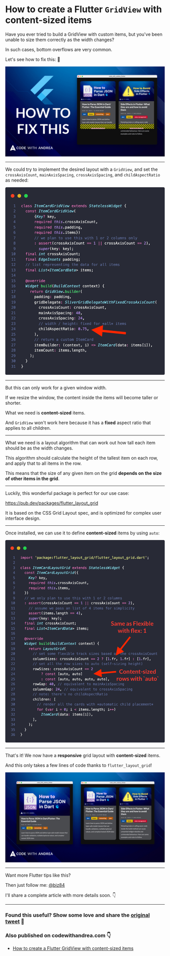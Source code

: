 # How to create a Flutter `GridView` with content-sized items

Have you ever tried to build a GridView with custom items, but you've been unable to size them correctly as the width changes?

In such cases, bottom overflows are very common.

Let's see how to fix this: 🧵

![](019-cover.png)

---

We could try to implement the desired layout with a `GridView`, and set the `crossAxisCount`, `mainAxisSpacing`, `crossAxisSpacing`, and `childAspectRatio` as needed:

![](019_item_card_grid_view.png)

----

But this can only work for a given window width.

If we resize the window, the content inside the items will become taller or shorter.

What we need is **content-sized** items.

And `GridView` won't work here because it has a **fixed** aspect ratio that applies to all children.

------

What we need is a layout algorithm that can work out how tall each item should be as the width changes.

This algorithm should calculate the height of the tallest item on each row, and apply that to all items in the row.

This means that the size of any given item on the grid **depends on the size of other items in the grid**.

----

Luckily, this wonderful package is perfect for our use case:

https://pub.dev/packages/flutter_layout_grid

It is based on the CSS Grid Layout spec, and is optimized for complex user interface design.

--------

Once installed, we can use it to define **content-sized** items by using `auto`:

![](019_item_card_layout_grid.png)

-------

That's it! We now have a **responsive** grid layout with **content-sized** items.

And this only takes a few lines of code thanks to `flutter_layout_grid`!

![](019-end.png)

--------

Want more Flutter tips like this?

Then just follow me: [@biz84](https://twitter.com/biz84)

I'll share a complete article with more details soon. 👇

---

### Found this useful? Show some love and share the [original tweet](https://twitter.com/biz84/status/1463459311208775686) 🙏

### Also published on codewithandrea.com 👇

- [How to create a Flutter GridView with content-sized items](https://codewithandrea.com/articles/flutter-layout-grid-content-sized-items/)